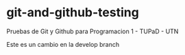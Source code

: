 # git-and-github-testing
Pruebas de Git y Github para Programacion 1 - TUPaD - UTN

Este es un cambio en la develop branch